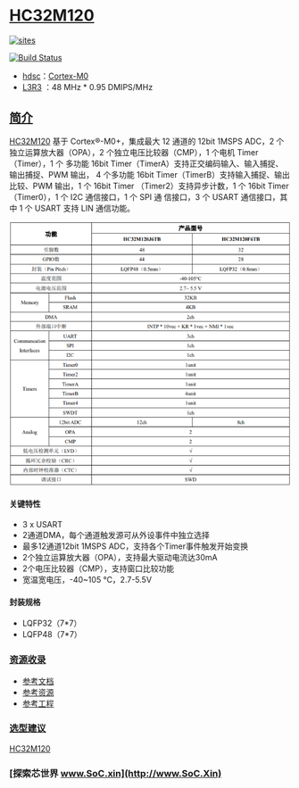 ﻿# [HC32M120](https://github.com/SoCXin/HC32M120)

[![sites](http://182.61.61.133/link/resources/SoC.png)](http://www.SoC.Xin)

[![Build Status](https://github.com/SoCXin/HC32M120/workflows/src/badge.svg)](https://github.com/SoCXin/HC32M120/actions/workflows/src.yml)

* [hdsc](https://www.hdsc.com.cn/)：[Cortex-M0](https://github.com/SoCXin/Cortex)
* [L3R3](https://github.com/SoCXin/Level) ：48 MHz  * 0.95 DMIPS/MHz

## [简介](https://github.com/SoCXin/HC32M120/wiki)

[HC32M120](https://github.com/SoCXin/HC32M120) 基于 Cortex®-M0+，集成最大 12 通道的 12bit 1MSPS ADC，2 个独立运算放大器（OPA），2 个独立电压比较器（CMP），1 个电机 Timer（Timer），1 个
多功能 16bit Timer（TimerA）支持正交编码输入、输入捕捉、输出捕捉、PWM 输出，
4 个多功能 16bit Timer（TimerB）支持输入捕捉、输出比较、PWM 输出，1 个 16bit Timer
（Timer2）支持异步计数，1 个 16bit Timer（Timer0），1 个 I2C 通信接口，1 个 SPI 通
信接口，3 个 USART 通信接口，其中 1 个 USART 支持 LIN 通信功能。

[![sites](docs/HC32M120.png)](https://www.hdsc.com.cn/Category84-1492)

#### 关键特性

* 3 x USART
* 2通道DMA，每个通道触发源可从外设事件中独立选择
* 最多12通道12bit 1MSPS ADC，支持各个Timer事件触发开始变换
* 2个独立运算放大器（OPA），支持最大驱动电流达30mA
* 2个电压比较器（CMP），支持窗口比较功能
* 宽温宽电压，-40~105 ℃，2.7-5.5V

#### 封装规格

* LQFP32（7*7）
* LQFP48（7*7）

### [资源收录](https://github.com/SoCXin)

* [参考文档](docs/)
* [参考资源](src/)
* [参考工程](project/)

### [选型建议](https://github.com/SoCXin)

[HC32M120](https://github.com/SoCXin/HC32M120)

###  [探索芯世界 www.SoC.xin](http://www.SoC.Xin)
